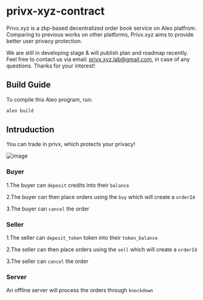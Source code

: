 # privx-xyz-contract

Privx.xyz is a zkp-based decentralized order book service on Aleo platfrom. Comparing to previous works on other platforms, Privx.xyz aims to provide better user privacy protection.

We are still in developing stage & will publish plan and roadmap recently. Feel free to contact us via email: privx.xyz.lab@gmail.com, in case of any questions. Thanks for your interest!

## Build Guide

To compile this Aleo program, run:
```bash
aleo build
```

## Intruduction
You can trade in privx, which protects your privacy!

![image](https://user-images.githubusercontent.com/53888545/238601232-53786b4b-05cd-42ac-bdee-52892a6c2318.png)

### Buyer
1.The buyer can `deposit` credits into their `balance`

2.The buyer can then place orders using the `buy` which will create a `orderId`

3.The buyer can `cancel` the order

### Seller
1.The seller can `deposit_token` token into their `token_balance`

2.The seller can then place orders using the `sell` which will create a `orderId`

3.The seller can `cancel` the order

### Server
An offline server will process the orders through `knockdown`
